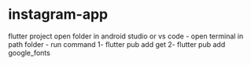 # instagram-app
flutter project 
open folder in android studio or vs code - open terminal in path folder - run command 1- flutter pub add get 2- flutter pub add google_fonts
